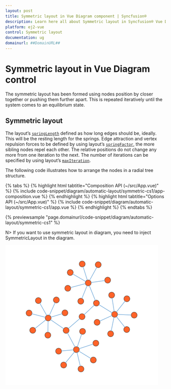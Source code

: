```yaml
---
layout: post
title: Symmetric layout in Vue Diagram component | Syncfusion®
description: Learn here all about Symmetric layout in Syncfusion® Vue Diagram component of Syncfusion Essential® JS 2 and more.
platform: ej2-vue
control: Symmetric layout 
documentation: ug
domainurl: ##DomainURL##
---
```


# Symmetric layout in Vue Diagram control

The symmetric layout has been formed using nodes position by closer together or pushing them further apart. This is repeated iteratively until the system comes to an equilibrium state.


## Symmetric layout

The layout’s [`springLength`](https://ej2.syncfusion.com/vue/documentation/api/diagram/layoutModel/#springlength) defined as how long edges should be, ideally. This will be the resting length for the springs. Edge attraction and vertex repulsion forces to be defined by using layout’s [`springFactor`](https://ej2.syncfusion.com/vue/documentation/api/diagram/layoutModel/#springfactor), the more sibling nodes repel each other. The relative positions do not change any more from one iteration to the next. The number of iterations can be specified by using layout’s [`maxIteration`](https://ej2.syncfusion.com/vue/documentation/api/diagram/layoutModel/#maxiteration).

The following code illustrates how to arrange the nodes in a radial tree structure.


{% tabs %}
{% highlight html tabtitle="Composition API (~/src/App.vue)" %}
{% include code-snippet/diagram/automatic-layout/symmetric-cs1/app-composition.vue %}
{% endhighlight %}
{% highlight html tabtitle="Options API (~/src/App.vue)" %}
{% include code-snippet/diagram/automatic-layout/symmetric-cs1/app.vue %}
{% endhighlight %}
{% endtabs %}
        
{% previewsample "page.domainurl/code-snippet/diagram/automatic-layout/symmetric-cs1" %}

N> If you want to use symmetric layout in diagram, you need to inject SymmetricLayout in the diagram.

![Symmetric layout](../images/symmetric.png)